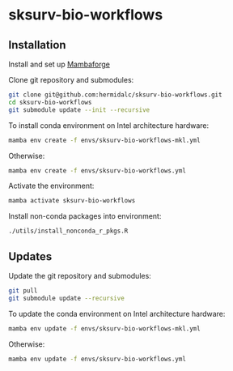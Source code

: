 # sksurv-bio-workflows

## Installation

Install and set up [Mambaforge](https://github.com/conda-forge/miniforge#mambaforge)

Clone git repository and submodules:

```bash
git clone git@github.com:hermidalc/sksurv-bio-workflows.git
cd sksurv-bio-workflows
git submodule update --init --recursive
```

To install conda environment on Intel architecture hardware:

```bash
mamba env create -f envs/sksurv-bio-workflows-mkl.yml
```

Otherwise:

```bash
mamba env create -f envs/sksurv-bio-workflows.yml
```

Activate the environment:

```bash
mamba activate sksurv-bio-workflows
```

Install non-conda packages into environment:

```bash
./utils/install_nonconda_r_pkgs.R
```

## Updates

Update the git repository and submodules:

```bash
git pull
git submodule update --recursive
```

To update the conda environment on Intel architecture hardware:

```bash
mamba env update -f envs/sksurv-bio-workflows-mkl.yml
```

Otherwise:

```bash
mamba env update -f envs/sksurv-bio-workflows.yml
```
